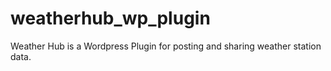 # weatherhub_wp_plugin
Weather Hub is a Wordpress Plugin for posting and sharing weather station data.
